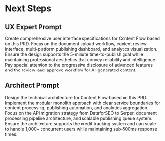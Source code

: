# Next Steps

## UX Expert Prompt

Create comprehensive user interface specifications for Content Flow based on this PRD. Focus on the document upload workflow, content review interface, multi-platform publishing dashboard, and analytics visualization. Ensure the design supports the 5-minute time-to-publish goal while maintaining professional aesthetics that convey reliability and intelligence. Pay special attention to the progressive disclosure of advanced features and the review-and-approve workflow for AI-generated content.

## Architect Prompt

Design the technical architecture for Content Flow based on this PRD. Implement the modular monolith approach with clear service boundaries for content processing, publishing automation, and analytics aggregation. Focus on the API migration strategy from DataforSEO to Serper, document processing pipeline architecture, and scalable publishing queue system. Ensure the architecture supports the credit tracking system and can scale to handle 1,000+ concurrent users while maintaining sub-500ms response times.